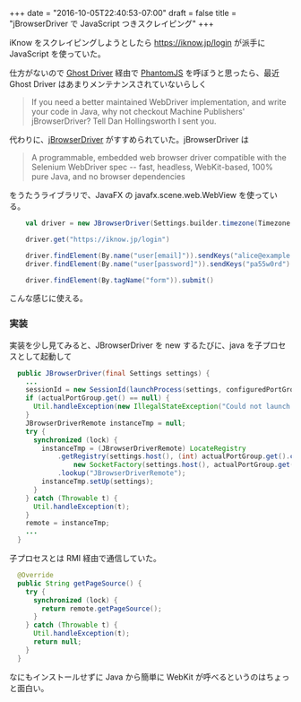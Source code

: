 +++
date = "2016-10-05T22:40:53-07:00"
draft = false
title = "jBrowserDriver で JavaScript つきスクレイピング"
+++

iKnow をスクレイピングしようとしたら https://iknow.jp/login が派手に JavaScript を使っていた。

仕方がないので [Ghost Driver](https://github.com/detro/ghostdriver) 経由で [PhantomJS](http://phantomjs.org/) を呼ぼうと思ったら、最近 Ghost Driver はあまりメンテナンスされていないらしく

> If you need a better maintained WebDriver implementation, and write your code in Java, why not checkout Machine Publishers' jBrowserDriver? Tell Dan Hollingsworth I sent you.

代わりに、[jBrowserDriver](https://github.com/MachinePublishers/jBrowserDriver/) がすすめられていた。jBrowserDriver は

> A programmable, embedded web browser driver compatible with the Selenium WebDriver spec -- fast, headless, WebKit-based, 100% pure Java, and no browser dependencies

をうたうライブラリで、JavaFX の javafx.scene.web.WebView を使っている。

```scala
    val driver = new JBrowserDriver(Settings.builder.timezone(Timezone.AMERICA_NEWYORK).build)

    driver.get("https://iknow.jp/login")

    driver.findElement(By.name("user[email]")).sendKeys("alice@example.com")
    driver.findElement(By.name("user[password]")).sendKeys("pa55w0rd")

    driver.findElement(By.tagName("form")).submit()
```

こんな感じに使える。

### 実装

実装を少し見てみると、JBrowserDriver を new するたびに、java を子プロセスとして起動して

```java
  public JBrowserDriver(final Settings settings) {
    ...
    sessionId = new SessionId(launchProcess(settings, configuredPortGroup.get()));
    if (actualPortGroup.get() == null) {
      Util.handleException(new IllegalStateException("Could not launch browser."));
    }
    JBrowserDriverRemote instanceTmp = null;
    try {
      synchronized (lock) {
        instanceTmp = (JBrowserDriverRemote) LocateRegistry
            .getRegistry(settings.host(), (int) actualPortGroup.get().child,
                new SocketFactory(settings.host(), actualPortGroup.get(), locks))
            .lookup("JBrowserDriverRemote");
        instanceTmp.setUp(settings);
      }
    } catch (Throwable t) {
      Util.handleException(t);
    }
    remote = instanceTmp;
    ...
  }
```

子プロセスとは RMI 経由で通信していた。

```java
  @Override
  public String getPageSource() {
    try {
      synchronized (lock) {
        return remote.getPageSource();
      }
    } catch (Throwable t) {
      Util.handleException(t);
      return null;
    }
  }
```

なにもインストールせずに Java から簡単に WebKit が呼べるというのはちょっと面白い。
